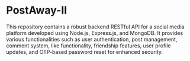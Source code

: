 # PostAway-II
This repository contains a robust backend RESTful API for a social media platform developed using Node.js, Express.js, and MongoDB. It provides various functionalities such as user authentication, post management, comment system, like functionality, friendship features, user profile updates, and OTP-based password reset for enhanced security.
